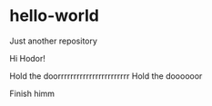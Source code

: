 # hello-world
Just another repository


Hi Hodor!

Hold the doorrrrrrrrrrrrrrrrrrrrrrr
Hold the doooooor

Finish himm
